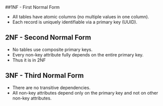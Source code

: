 ##1NF - First Normal Form

- All tables have atomic columns (no multiple values in one column).
- Each record is uniquely identifiable via a primary key (UUID).
  
## 2NF - Second Normal Form

- No tables use composite primary keys.
- Every non-key attribute fully depends on the entire primary key.
- Thus it is in 2NF
  
## 3NF - Third Normal Form

- There are no transitive dependencies.
- All non-key attributes depend only on the primary key and not on other non-key attributes.
